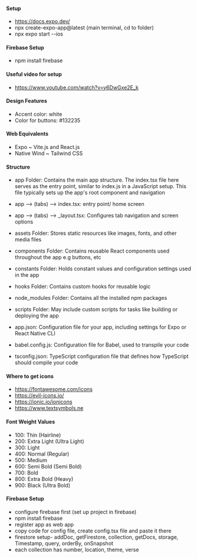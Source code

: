 #### Setup
- https://docs.expo.dev/
- npx create-expo-app@latest (main terminal, cd to folder)
- npx expo start --ios

#### Firebase Setup
- npm install firebase

#### Useful video for setup
- https://www.youtube.com/watch?v=y6DwGxe2E_k

#### Design Features
- Accent color: white 
- Color for buttons: #132235

#### Web Equivalents
- Expo ~ Vite.js and React.js
- Native Wind ~ Tailwind CSS

#### Structure
- app Folder: Contains the main app structure. The index.tsx file here serves as the entry point, similar to index.js in a JavaScript setup. This file typically sets up the app's root component and navigation
-  app --> (tabs) --> index.tsx: entry point/ home screen
-  app --> (tabs) --> _layout.tsx: Configures tab navigation and screen options
  
- assets Folder: Stores static resources like images, fonts, and other media files
- components Folder: Contains reusable React components used throughout the app e.g buttons, etc
- constants Folder: Holds constant values and configuration settings used in the app
- hooks Folder: Contains custom hooks for reusable logic
- node_modules Folder: Contains all the installed npm packages
- scripts Folder: May include custom scripts for tasks like building or deploying the app
- app.json: Configuration file for your app, including settings for Expo or React Native CLI
- babel.config.js: Configuration file for Babel, used to transpile your code
- tsconfig.json: TypeScript configuration file that defines how TypeScript should compile your code


#### Where to get icons
- https://fontawesome.com/icons
- https://evil-icons.io/
- https://ionic.io/ionicons
- https://www.textsymbols.ne

#### Font Weight Values
- 100: Thin (Hairline)
- 200: Extra Light (Ultra Light)
- 300: Light
- 400: Normal (Regular)
- 500: Medium
- 600: Semi Bold (Semi Bold)
- 700: Bold
- 800: Extra Bold (Heavy)
- 900: Black (Ultra Bold)

#### Firebase Setup
- configure firebase first (set up project in firebase)
- npm install firebase
- register app as web app
- copy code for config file, create config.tsx file and paste it there
- firestore setup- addDoc, getFirestore, collection, getDocs, storage,  Timestamp, query, orderBy, onSnapshot
- each collection has number, location, theme, verse



